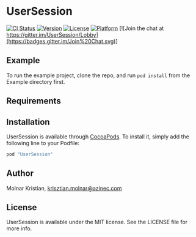 # UserSession

[![CI Status](http://img.shields.io/travis/mkrisztian95/UserSession.svg?style=flat)](https://travis-ci.org/mkrisztian95/UserSession)
[![Version](https://img.shields.io/cocoapods/v/UserSession.svg?style=flat)](http://cocoapods.org/pods/UserSession)
[![License](https://img.shields.io/cocoapods/l/UserSession.svg?style=flat)](http://cocoapods.org/pods/UserSession)
[![Platform](https://img.shields.io/cocoapods/p/UserSession.svg?style=flat)](http://cocoapods.org/pods/UserSession)
[![Join the chat at https://gitter.im/UserSession/Lobby](https://badges.gitter.im/Join%20Chat.svg)]
## Example

To run the example project, clone the repo, and run `pod install` from the Example directory first.

## Requirements

## Installation

UserSession is available through [CocoaPods](http://cocoapods.org). To install
it, simply add the following line to your Podfile:

```ruby
pod "UserSession"
```

## Author

Molnar Kristian, krisztian.molnar@azinec.com

## License

UserSession is available under the MIT license. See the LICENSE file for more info.
